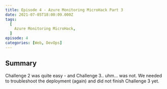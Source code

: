 ```yaml
---
title: Episode 4 - Azure Monitoring MicroHack Part 3
date: 2021-07-05T18:00:09.000Z
tags:
  [
    Azure Monitoring MicroHack,
  ]
episode: 4
categories: [Web, DevOps]
---
```


## Summary

Challenge 2 was quite easy - and Challenge 3.. uhm... was not. We needed to troubleshoot the deployment (again) and did not finish Challenge 3 yet. 

